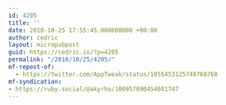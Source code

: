 ```yaml
---
id: 4205
title: ''
date: 2018-10-25 17:55:45.000000000 +00:00
author: cedric
layout: micropubpost
guid: https://cedric.io/?p=4205
permalink: "/2018/10/25/4205/"
mf-repost-of:
  - https://twitter.com/AppTweak/status/1055453125748768768
mf-syndication:
- https://ruby.social/@akyrho/100957090454601747
---
```

